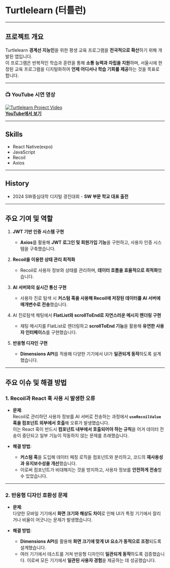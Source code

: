 # **Turtlelearn (터틀런)**

---

## **프로젝트 개요**  
Turtlelearn **경계선 지능인**을 위한 평생 교육 프로그램을 **전국적으로 확산**하기 위해 개발된 앱입니다.  
이 프로그램은 반복적인 학습과 훈련을 통해 **소통 능력과 자립을 지원**하며, 서울시에 한정된 교육 프로그램을 디지털화하여 **언제 어디서나 학습 기회를 제공**하는 것을 목표로 합니다.

---

### **📺 YouTube 시연 영상**  
[![Turtlelearn Project Video](https://img.youtube.com/vi/nIzAK50_qOs/0.jpg)](https://www.youtube.com/watch?v=nIzAK50_qOs)  
**[YouTube에서 보기](https://www.youtube.com/watch?v=nIzAK50_qOs)**

---

## **Skills**
* React Native(expo) 
* JavaScript  
* Recoil  
* Axios  

---

## **History**
- 2024 SW중심대학 디지털 경진대회 - **SW 부문 학교 대표 출전**

---

## **주요 기여 및 역할**

1. **JWT 기반 인증 시스템 구현**  
   - **Axios**를 활용해 **JWT 로그인 및 회원가입 기능**을 구현하고, 사용자 인증 시스템을 구축했습니다.

2. **Recoil을 이용한 상태 관리 최적화**  
   - Recoil로 사용자 정보와 상태를 관리하며, **데이터 흐름을 효율적으로 최적화**했습니다.

3. **AI 서버와의 실시간 통신 구현**  
   - 사용자 진로 탐색 시 **커스텀 훅을 사용해 Recoil에 저장된 데이터를 AI 서버에 매개변수로 전송**했습니다. 

4. AI 진로탐색 채팅에서 **FlatList와 scrollToEnd로 자연스러운 메시지 렌더링 구현**  
   - 채팅 메시지를 FlatList로 렌더링하고 **scrollToEnd 기능**을 활용해 **유연한 사용자 인터페이스**를 구현했습니다.

5. **반응형 디자인 구현**  
   - **Dimensions API**를 적용해 다양한 기기에서 UI가 **일관되게 동작**하도록 설계했습니다.

---

## **주요 이슈 및 해결 방법**

### **1. Recoil과 React 훅 사용 시 발생한 오류**  
- **문제**:  
  Recoil로 관리하던 사용자 정보를 AI 서버로 전송하는 과정에서 **`useRecoilValue` 훅을 컴포넌트 외부에서 호출**해 오류가 발생했습니다.  
  이는 React 훅이 반드시 **컴포넌트 내부에서 호출되어야 하는 규칙**을 어겨 데이터 전송이 중단되고 일부 기능이 작동하지 않는 문제를 초래했습니다.

- **해결 방법**:  
  - **커스텀 훅**을 도입해 데이터 페칭 로직을 컴포넌트와 분리하고, 코드의 **재사용성과 유지보수성을 개선**했습니다.  
  - 이로써 컴포넌트가 비대해지는 것을 방지하고, 사용자 정보를 **안전하게 전송**할 수 있었습니다.

---

### **2. 반응형 디자인 호환성 문제**  
- **문제**:  
  다양한 모바일 기기에서 **화면 크기와 해상도 차이**로 인해 UI가 특정 기기에서 잘리거나 비율이 어긋나는 문제가 발생했습니다.

- **해결 방법**:  
  - **Dimensions API**를 활용해 **화면 크기에 맞게 UI 요소가 동적으로 조정**되도록 설계했습니다.  
  - 여러 기기에서 테스트를 거쳐 반응형 디자인이 **일관되게 동작**하도록 검증했습니다. 이로써 모든 기기에서 **일관된 사용자 경험**을 제공하는 데 성공했습니다.
